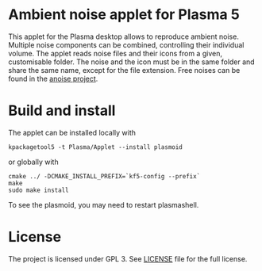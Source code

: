 # Ambient noise applet for Plasma 5
This applet for the Plasma desktop allows to reproduce ambient noise.
Multiple noise components can be combined, controlling their individual volume.
The applet reads noise files and their icons from a given, customisable folder.
The noise and the icon must be in the same folder and share the same name,
except for the file extension.
Free noises can be found in the [anoise project](http://anoise.tuxfamily.org/).

# Build and install
The applet can be installed locally with
```
kpackagetool5 -t Plasma/Applet --install plasmoid
```
or globally with
```
cmake ../ -DCMAKE_INSTALL_PREFIX=`kf5-config --prefix`
make
sudo make install
```
To see the plasmoid, you may need to restart plasmashell.

# License
The project is licensed under GPL 3. See [LICENSE](./LICENSE)
file for the full license.

